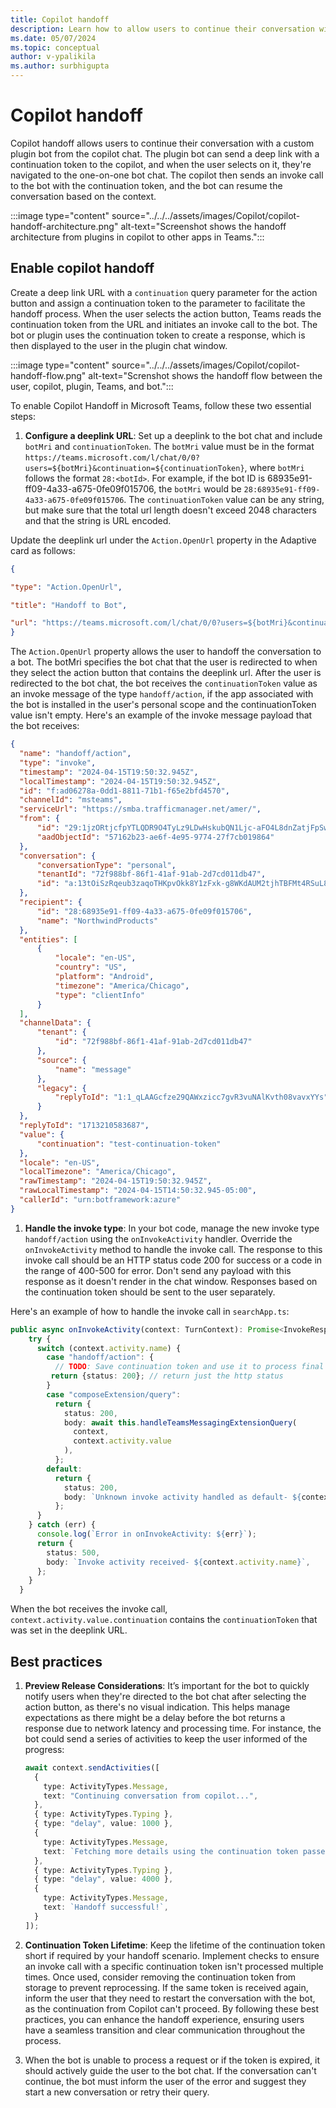 ```yaml
---
title: Copilot handoff
description: Learn how to allow users to continue their conversation with a custom plugin bot from the copilot chat.
ms.date: 05/07/2024
ms.topic: conceptual
author: v-ypalikila
ms.author: surbhigupta
---
```


# Copilot handoff

Copilot handoff allows users to continue their conversation with a custom plugin bot from the copilot chat. The plugin bot can send a deep link with a continuation token to the copilot, and when the user selects on it, they're navigated to the one-on-one bot chat. The copilot then sends an invoke call to the bot with the continuation token, and the bot can resume the conversation based on the context.

:::image type="content" source="../../../assets/images/Copilot/copilot-handoff-architecture.png" alt-text="Screenshot shows the handoff architecture from plugins in copilot to other apps in Teams.":::

## Enable copilot handoff

Create a deep link URL with a `continuation` query parameter for the action button and assign a continuation token to the parameter to facilitate the handoff process. When the user selects the action button, Teams reads the continuation token from the URL and initiates an invoke call to the bot. The bot or plugin uses the continuation token to create a response, which is then displayed to the user in the plugin chat window.

:::image type="content" source="../../../assets/images/Copilot/copilot-handoff-flow.png" alt-text="Screnshot shows the handoff flow between the user, copilot, plugin, Teams, and bot.":::

To enable Copilot Handoff in Microsoft Teams, follow these two essential steps:

1. **Configure a deeplink URL**: Set up a deeplink to the bot chat and include `botMri` and `continuationToken`. The `botMri` value must be in the format `https://teams.microsoft.com/l/chat/0/0?users=${botMri}&continuation=${continuationToken}`, where `botMri` follows the format `28:<botId>`. For example, if the bot ID is 68935e91-ff09-4a33-a675-0fe09f015706, the `botMri` would be `28:68935e91-ff09-4a33-a675-0fe09f015706`. The `continuationToken` value can be any string, but make sure that the total url length doesn't exceed 2048 characters and that the string is URL encoded.

  Update the deeplink url under the `Action.OpenUrl` property in the Adaptive card as follows:

  ```JSON
  { 

  "type": "Action.OpenUrl", 

  "title": "Handoff to Bot", 

  "url": "https://teams.microsoft.com/l/chat/0/0?users=${botMri}&continuation=${continuationToken}" 
  }
  ```

  The `Action.OpenUrl` property allows the user to handoff the conversation to a bot. The botMri specifies the bot chat that the user is redirected to when they select the action button that contains the deeplink url. After the user is redirected to the bot chat, the bot receives the `continuationToken` value as an invoke message of the type `handoff/action`, if the app associated with the bot is installed in the user's personal scope and the continuationToken value isn't empty. Here's an example of the invoke message payload that the bot receives:

  ```json
  { 
    "name": "handoff/action", 
    "type": "invoke", 
    "timestamp": "2024-04-15T19:50:32.945Z", 
    "localTimestamp": "2024-04-15T19:50:32.945Z", 
    "id": "f:ad06278a-0dd1-8811-71b1-f65e2bfd4570", 
    "channelId": "msteams", 
    "serviceUrl": "https://smba.trafficmanager.net/amer/", 
    "from": { 
        "id": "29:1jzORtjcfpYTLQDR9O4TyLz9LDwHskubQN1Ljc-aFO4L8dnZatjFpSw1PCGa-Mm-Jo4uLp67Lvekcjq2hkPoxdA", 
        "aadObjectId": "57162b23-ae6f-4e95-9774-27f7cb019864" 
    }, 
    "conversation": { 
        "conversationType": "personal", 
        "tenantId": "72f988bf-86f1-41af-91ab-2d7cd011db47", 
        "id": "a:13tOiSzRqeub3zaqoTHKpvOkk8Y1zFxk-g8WKdAUM2tjhTBFMt4RSuL8YWi7uwFNBmbxsyzYYktJEyfimYXYiEoplQ34aJs1y8trDb7EIcG09xOjSUieHVzFZ2b8tkagZ" 
    }, 
    "recipient": { 
        "id": "28:68935e91-ff09-4a33-a675-0fe09f015706", 
        "name": "NorthwindProducts" 
    }, 
    "entities": [ 
        { 
            "locale": "en-US", 
            "country": "US", 
            "platform": "Android", 
            "timezone": "America/Chicago", 
            "type": "clientInfo" 
        } 
    ], 
    "channelData": { 
        "tenant": { 
            "id": "72f988bf-86f1-41af-91ab-2d7cd011db47" 
        }, 
        "source": { 
            "name": "message" 
        }, 
        "legacy": { 
            "replyToId": "1:1_qLAAGcfze29QAWxzicc7gvR3vuNAlKvth08vavxYYs" 
        } 
    }, 
    "replyToId": "1713210583687", 
    "value": { 
        "continuation": "test-continuation-token" 
    }, 
    "locale": "en-US", 
    "localTimezone": "America/Chicago", 
    "rawTimestamp": "2024-04-15T19:50:32.945Z", 
    "rawLocalTimestamp": "2024-04-15T14:50:32.945-05:00", 
    "callerId": "urn:botframework:azure" 
  }
  ```

1. **Handle the invoke type**: In your bot code, manage the new invoke type `handoff/action` using the `onInvokeActivity` handler. Override the `onInvokeActivity` method to handle the invoke call. The response to this invoke call should be an HTTP status code 200 for success or a code in the range of 400-500 for error. Don't send any payload with this response as it doesn't render in the chat window. Responses based on the continuation token should be sent to the user separately.

Here's an example of how to handle the invoke call in `searchApp.ts`:

```typescript
public async onInvokeActivity(context: TurnContext): Promise<InvokeResponse> {
    try {
      switch (context.activity.name) {
        case "handoff/action": {
          // TODO: Save continuation token and use it to process final response to user later
         return {status: 200}; // return just the http status
        }
        case "composeExtension/query":
          return {
            status: 200,
            body: await this.handleTeamsMessagingExtensionQuery(
              context,
              context.activity.value
            ),
          };
        default:
          return {
            status: 200,
            body: `Unknown invoke activity handled as default- ${context.activity.name}`,
          };
      }
    } catch (err) {
      console.log(`Error in onInvokeActivity: ${err}`);
      return {
        status: 500,
        body: `Invoke activity received- ${context.activity.name}`,
      };
    }
  }
```

When the bot receives the invoke call, `context.activity.value.continuation` contains the `continuationToken` that was set in the deeplink URL.

## Best practices

1. **Preview Release Considerations**: It’s important for the bot to quickly notify users when they're directed to the bot chat after selecting the action button, as there's no visual indication. This helps manage expectations as there might be a delay before the bot returns a response due to network latency and processing time. For instance, the bot could send a series of activities to keep the user informed of the progress:

    ```typescript
    await context.sendActivities([
      {
        type: ActivityTypes.Message,
        text: "Continuing conversation from copilot...",
      },
      { type: ActivityTypes.Typing },
      { type: "delay", value: 1000 },
      {
        type: ActivityTypes.Message,
        text: `Fetching more details using the continuation token passed: ${continuationToken}`,
      },
      { type: ActivityTypes.Typing },
      { type: "delay", value: 4000 },
      {
        type: ActivityTypes.Message,
        text: `Handoff successful!`,
      }
    ]);
    
    ```

1. **Continuation Token Lifetime**: Keep the lifetime of the continuation token short if required by your handoff scenario. Implement checks to ensure an invoke call with a specific continuation token isn't processed multiple times. Once used, consider removing the continuation token from storage to prevent reprocessing. If the same token is received again, inform the user that they need to restart the conversation with the bot, as the continuation from Copilot can't proceed.
By following these best practices, you can enhance the handoff experience, ensuring users have a seamless transition and clear communication throughout the process.

1. When the bot is unable to process a request or if the token is expired, it should actively guide the user to the bot chat. If the conversation can't continue, the bot must inform the user of the error and suggest they start a new conversation or retry their query.
